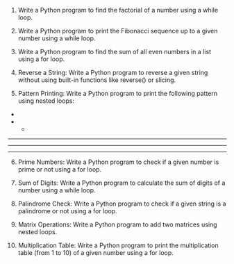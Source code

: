 1. Write a Python program to find the factorial of a number using a while loop.

2. Write a Python program to print the Fibonacci sequence up to a given number using a while loop.

3. Write a Python program to find the sum of all even numbers in a list using a for loop.

4. Reverse a String: Write a Python program to reverse a given string without using built-in functions like reverse() or slicing.

5. Pattern Printing: Write a Python program to print the following pattern using nested loops:
*
* *
* * *
* * * *
* * * * *

6. Prime Numbers: Write a Python program to check if a given number is prime or not using a for loop.

7. Sum of Digits: Write a Python program to calculate the sum of digits of a number using a while loop.

8. Palindrome Check: Write a Python program to check if a given string is a palindrome or not using a for loop.

9. Matrix Operations: Write a Python program to add two matrices using nested loops.

10. Multiplication Table: Write a Python program to print the multiplication table (from 1 to 10) of a given number using a for loop.